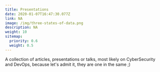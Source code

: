 ```yaml
---
title: Presentations
date: 2020-01-07T16:47:30.077Z
link: NA
image: /img/three-states-of-data.png
description: NA
weight: 10
sitemap:
  priority: 0.6
  weight: 0.5
---
```

<!--

This page represents the landing page for "publications" section. It is also shown under the homepage header for "publications". It should be therefore relatively short and sweet.

\-->

A collection of articles, presentations or talks, most likely on CyberSecurity and DevOps, because let's admit it, they are one in the same ;)
